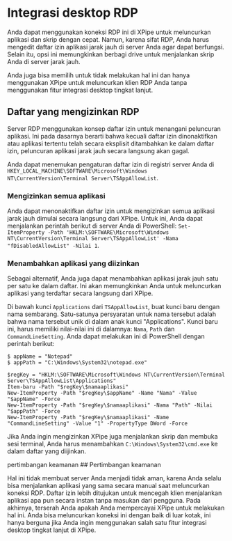 # Integrasi desktop RDP

Anda dapat menggunakan koneksi RDP ini di XPipe untuk meluncurkan aplikasi dan skrip dengan cepat. Namun, karena sifat RDP, Anda harus mengedit daftar izin aplikasi jarak jauh di server Anda agar dapat berfungsi. Selain itu, opsi ini memungkinkan berbagi drive untuk menjalankan skrip Anda di server jarak jauh.

Anda juga bisa memilih untuk tidak melakukan hal ini dan hanya menggunakan XPipe untuk meluncurkan klien RDP Anda tanpa menggunakan fitur integrasi desktop tingkat lanjut.

## Daftar yang mengizinkan RDP

Server RDP menggunakan konsep daftar izin untuk menangani peluncuran aplikasi. Ini pada dasarnya berarti bahwa kecuali daftar izin dinonaktifkan atau aplikasi tertentu telah secara eksplisit ditambahkan ke dalam daftar izin, peluncuran aplikasi jarak jauh secara langsung akan gagal.

Anda dapat menemukan pengaturan daftar izin di registri server Anda di `HKEY_LOCAL_MACHINE\SOFTWARE\Microsoft\Windows NT\CurrentVersion\Terminal Server\TSAppAllowList`.

### Mengizinkan semua aplikasi

Anda dapat menonaktifkan daftar izin untuk mengizinkan semua aplikasi jarak jauh dimulai secara langsung dari XPipe. Untuk ini, Anda dapat menjalankan perintah berikut di server Anda di PowerShell: `Set-ItemProperty -Path 'HKLM:\SOFTWARE\Microsoft\Windows NT\CurrentVersion\Terminal Server\TSAppAllowList' -Nama "fDisabledAllowList" -Nilai 1`.

### Menambahkan aplikasi yang diizinkan

Sebagai alternatif, Anda juga dapat menambahkan aplikasi jarak jauh satu per satu ke dalam daftar. Ini akan memungkinkan Anda untuk meluncurkan aplikasi yang terdaftar secara langsung dari XPipe.

Di bawah kunci `Applications` dari `TSAppAllowList`, buat kunci baru dengan nama sembarang. Satu-satunya persyaratan untuk nama tersebut adalah bahwa nama tersebut unik di dalam anak kunci "Applications". Kunci baru ini, harus memiliki nilai-nilai ini di dalamnya: `Nama`, `Path` dan `CommandLineSetting`. Anda dapat melakukan ini di PowerShell dengan perintah berikut:

```
$ appName = "Notepad"
$ appPath = "C:\Windows\System32\notepad.exe"

$regKey = "HKLM:\SOFTWARE\Microsoft\Windows NT\CurrentVersion\Terminal Server\TSAppAllowList\Applications"
Item-baru -Path "$regKey\$namaaplikasi"
New-ItemProperty -Path "$regKey\$appName" -Name "Nama" -Value "$appName" -Force
New-ItemProperty -Path "$regKey\$namaaplikasi" -Nama "Path" -Nilai "$appPath" -Force
New-ItemProperty -Path "$regKey\$namaaplikasi" -Name "CommandLineSetting" -Value "1" -PropertyType DWord -Force
```

Jika Anda ingin mengizinkan XPipe juga menjalankan skrip dan membuka sesi terminal, Anda harus menambahkan `C:\Windows\System32\cmd.exe` ke dalam daftar yang diijinkan.

pertimbangan keamanan ## Pertimbangan keamanan

Hal ini tidak membuat server Anda menjadi tidak aman, karena Anda selalu bisa menjalankan aplikasi yang sama secara manual saat meluncurkan koneksi RDP. Daftar izin lebih ditujukan untuk mencegah klien menjalankan aplikasi apa pun secara instan tanpa masukan dari pengguna. Pada akhirnya, terserah Anda apakah Anda mempercayai XPipe untuk melakukan hal ini. Anda bisa meluncurkan koneksi ini dengan baik di luar kotak, ini hanya berguna jika Anda ingin menggunakan salah satu fitur integrasi desktop tingkat lanjut di XPipe.
